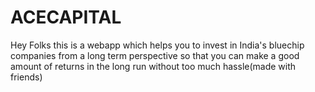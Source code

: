 # ACECAPITAL
Hey Folks this is a webapp which helps you to invest in India's bluechip companies from a long term perspective so that you can make a good
amount of returns in the long run without too much hassle(made with friends)
